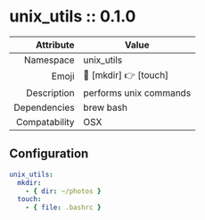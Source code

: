 # unix_utils :: 0.1.0

| Attribute     | Value |
|--------------:|----|
| Namespace     | unix_utils |
| Emoji         | 📂 [mkdir] 👉 [touch]  |
| Description   | performs unix commands |
| Dependencies  | brew bash  |
| Compatability | OSX  |

## Configuration

```yml
unix_utils:
  mkdir:
    - { dir: ~/photos }
  touch:
    - { file: .bashrc }
```
